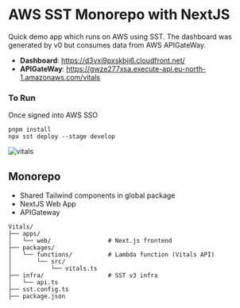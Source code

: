 # AWS SST Monorepo with NextJS
Quick demo app which runs on AWS using SST. 
The dashboard was generated by v0 but consumes data from AWS APIGateWay. 

- **Dashboard**: https://d3vxi9pxskbji6.cloudfront.net/
- **APIGateWay**: https://gwze277xsa.execute-api.eu-north-1.amazonaws.com/vitals

### To Run 
Once signed into AWS SSO

```
pnpm install
npx sst deploy --stage develop
```

![vitals](https://github.com/user-attachments/assets/63446277-f61a-498b-9afa-7c3fd344fbb3)




## Monorepo 
- Shared Tailwind components in global package
- NextJS Web App 
- APIGateway 

```
Vitals/
├── apps/
│   └── web/                # Next.js frontend
├── packages/
│   └── functions/          # Lambda function (Vitals API)
│       └── src/
│           └── vitals.ts
├── infra/                  # SST v3 infra
│   └── api.ts
├── sst.config.ts           
├── package.json
```
